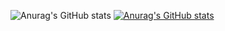 ![Anurag's GitHub stats](https://github-readme-stats.vercel.app/api?username=Tornacyclo&count_private=true&show_icons=true&theme=react)
[![Anurag's GitHub stats](https://github-readme-stats.vercel.app/api?username=anuraghazra)](https://github.com/anuraghazra/github-readme-stats)
